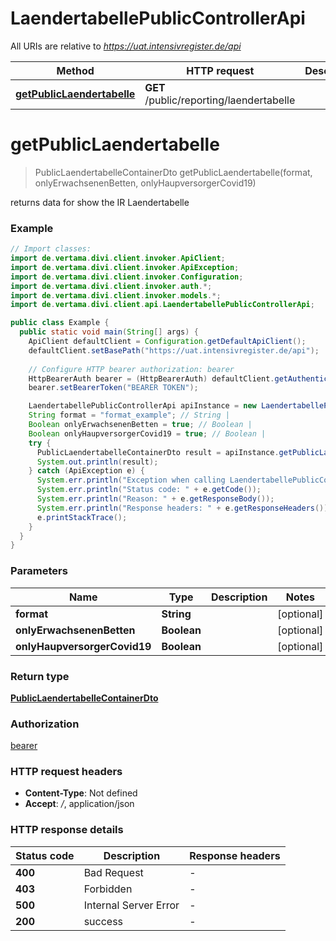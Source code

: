 # LaendertabellePublicControllerApi

All URIs are relative to *https://uat.intensivregister.de/api*

| Method | HTTP request | Description |
|------------- | ------------- | -------------|
| [**getPublicLaendertabelle**](LaendertabellePublicControllerApi.md#getPublicLaendertabelle) | **GET** /public/reporting/laendertabelle |  |


<a id="getPublicLaendertabelle"></a>
# **getPublicLaendertabelle**
> PublicLaendertabelleContainerDto getPublicLaendertabelle(format, onlyErwachsenenBetten, onlyHaupversorgerCovid19)



returns data for show the IR Laendertabelle

### Example
```java
// Import classes:
import de.vertama.divi.client.invoker.ApiClient;
import de.vertama.divi.client.invoker.ApiException;
import de.vertama.divi.client.invoker.Configuration;
import de.vertama.divi.client.invoker.auth.*;
import de.vertama.divi.client.invoker.models.*;
import de.vertama.divi.client.api.LaendertabellePublicControllerApi;

public class Example {
  public static void main(String[] args) {
    ApiClient defaultClient = Configuration.getDefaultApiClient();
    defaultClient.setBasePath("https://uat.intensivregister.de/api");
    
    // Configure HTTP bearer authorization: bearer
    HttpBearerAuth bearer = (HttpBearerAuth) defaultClient.getAuthentication("bearer");
    bearer.setBearerToken("BEARER TOKEN");

    LaendertabellePublicControllerApi apiInstance = new LaendertabellePublicControllerApi(defaultClient);
    String format = "format_example"; // String | 
    Boolean onlyErwachsenenBetten = true; // Boolean | 
    Boolean onlyHaupversorgerCovid19 = true; // Boolean | 
    try {
      PublicLaendertabelleContainerDto result = apiInstance.getPublicLaendertabelle(format, onlyErwachsenenBetten, onlyHaupversorgerCovid19);
      System.out.println(result);
    } catch (ApiException e) {
      System.err.println("Exception when calling LaendertabellePublicControllerApi#getPublicLaendertabelle");
      System.err.println("Status code: " + e.getCode());
      System.err.println("Reason: " + e.getResponseBody());
      System.err.println("Response headers: " + e.getResponseHeaders());
      e.printStackTrace();
    }
  }
}
```

### Parameters

| Name | Type | Description  | Notes |
|------------- | ------------- | ------------- | -------------|
| **format** | **String**|  | [optional] |
| **onlyErwachsenenBetten** | **Boolean**|  | [optional] |
| **onlyHaupversorgerCovid19** | **Boolean**|  | [optional] |

### Return type

[**PublicLaendertabelleContainerDto**](PublicLaendertabelleContainerDto.md)

### Authorization

[bearer](../README.md#bearer)

### HTTP request headers

 - **Content-Type**: Not defined
 - **Accept**: */*, application/json

### HTTP response details
| Status code | Description | Response headers |
|-------------|-------------|------------------|
| **400** | Bad Request |  -  |
| **403** | Forbidden |  -  |
| **500** | Internal Server Error |  -  |
| **200** | success |  -  |

